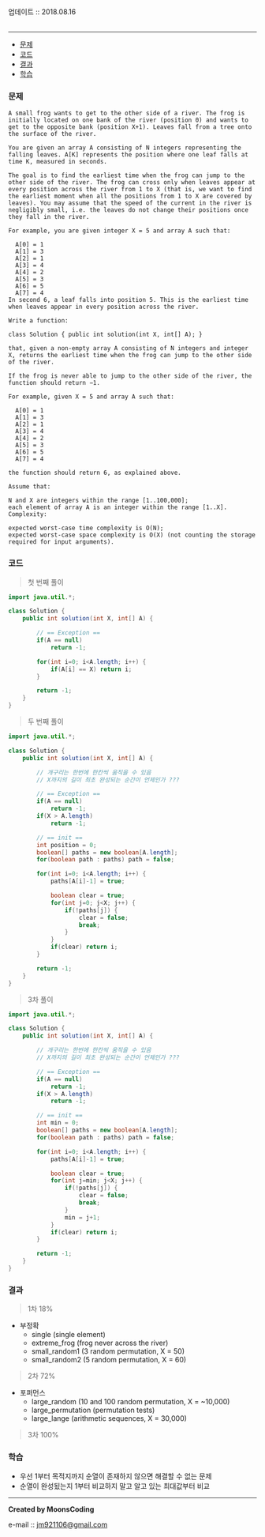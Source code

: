 
<div class="pul~l-right">  업데이트 :: 2018.08.16 </div><br>

---

<!-- @import "[TOC]" {cmd="toc" depthFrom=1 depthTo=6 orderedList=false} -->
<!-- code_chunk_output -->

* [문제](#문제)
* [코드](#코드)
* [결과](#결과)
* [학습](#학습)

<!-- /code_chunk_output -->

### 문제

```
A small frog wants to get to the other side of a river. The frog is initially located on one bank of the river (position 0) and wants to get to the opposite bank (position X+1). Leaves fall from a tree onto the surface of the river.

You are given an array A consisting of N integers representing the falling leaves. A[K] represents the position where one leaf falls at time K, measured in seconds.

The goal is to find the earliest time when the frog can jump to the other side of the river. The frog can cross only when leaves appear at every position across the river from 1 to X (that is, we want to find the earliest moment when all the positions from 1 to X are covered by leaves). You may assume that the speed of the current in the river is negligibly small, i.e. the leaves do not change their positions once they fall in the river.

For example, you are given integer X = 5 and array A such that:

  A[0] = 1
  A[1] = 3
  A[2] = 1
  A[3] = 4
  A[4] = 2
  A[5] = 3
  A[6] = 5
  A[7] = 4
In second 6, a leaf falls into position 5. This is the earliest time when leaves appear in every position across the river.

Write a function:

class Solution { public int solution(int X, int[] A); }

that, given a non-empty array A consisting of N integers and integer X, returns the earliest time when the frog can jump to the other side of the river.

If the frog is never able to jump to the other side of the river, the function should return −1.

For example, given X = 5 and array A such that:

  A[0] = 1
  A[1] = 3
  A[2] = 1
  A[3] = 4
  A[4] = 2
  A[5] = 3
  A[6] = 5
  A[7] = 4

the function should return 6, as explained above.

Assume that:

N and X are integers within the range [1..100,000];
each element of array A is an integer within the range [1..X].
Complexity:

expected worst-case time complexity is O(N);
expected worst-case space complexity is O(X) (not counting the storage required for input arguments).
```


### 코드

> 첫 번째 풀이

```java
import java.util.*;

class Solution {
    public int solution(int X, int[] A) {

        // == Exception ==
        if(A == null)
            return -1;

        for(int i=0; i<A.length; i++) {
            if(A[i] == X) return i;   
        }

        return -1;
    }
}
```

> 두 번째 풀이

```java
import java.util.*;

class Solution {
    public int solution(int X, int[] A) {

        // 개구리는 한번에 한칸씩 움직을 수 있음
        // X까지의 길이 최초 완성되는 순간이 언제인가 ???

        // == Exception ==
        if(A == null)
            return -1;
        if(X > A.length)
            return -1;

        // == init ==
        int position = 0;
        boolean[] paths = new boolean[A.length];
        for(boolean path : paths) path = false;

        for(int i=0; i<A.length; i++) {
            paths[A[i]-1] = true;

            boolean clear = true;
            for(int j=0; j<X; j++) {
                if(!paths[j]) {
                    clear = false;
                    break;   
                }
            }
            if(clear) return i;   
        }

        return -1;
    }
}
```

> 3차 풀이

```java
import java.util.*;

class Solution {
    public int solution(int X, int[] A) {

        // 개구리는 한번에 한칸씩 움직을 수 있음
        // X까지의 길이 최초 완성되는 순간이 언제인가 ???

        // == Exception ==
        if(A == null)
            return -1;
        if(X > A.length)
            return -1;

        // == init ==
        int min = 0;
        boolean[] paths = new boolean[A.length];
        for(boolean path : paths) path = false;

        for(int i=0; i<A.length; i++) {
            paths[A[i]-1] = true;

            boolean clear = true;
            for(int j=min; j<X; j++) {
                if(!paths[j]) {
                    clear = false;
                    break;   
                }
                min = j+1;
            }
            if(clear) return i;   
        }

        return -1;
    }
}
```


### 결과

> 1차 18%

- 부정확
  - single (single element)
  - extreme_frog (frog never across the river)
  - small_random1 (3 random permutation, X = 50)
  - small_random2 (5 random permutation, X = 60)


> 2차 72%

- 포퍼먼스
  - large_random (10 and 100 random permutation, X = ~10,000)
  - large_permutation (permutation tests)
  - large_lange (arithmetic sequences, X = 30,000)

> 3차 100%

### 학습

- 우선 1부터 목적지까지 순열이 존재하지 않으면 해결할 수 없는 문제
- 순열이 완성됬는지 1부터 비교하지 말고 알고 있는 최대값부터 비교


---

**Created by MoonsCoding**

e-mail :: jm921106@gmail.com
